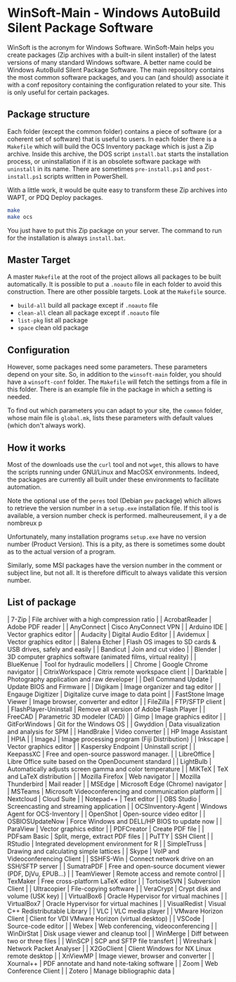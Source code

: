 # WinSoft-Main - Windows AutoBuild Silent Package Software

WinSoft is the acronym for Windows Software.
WinSoft-Main helps you create packages
(Zip archives with a built-in silent installer)
of the latest versions of many standard Windows software. 
A better name could be Windows AutoBuild Silent Package Software.
The main repository contains the most common software packages,
and you can (and should) associate it with a conf repository containing
the configuration related to your site.
This is only useful for certain packages.

## Package structure

Each folder (except the common folder) contains a piece of software
(or a coherent set of software) that is useful to users.
In each folder there is a `Makefile` which will build the OCS Inventory
package which is just a Zip archive.
Inside this archive, the DOS script `install.bat` starts the
installation process, or uninstallation if it is an obsolete software
package with `uninstall` in its name.
There are sometimes `pre-install.ps1` and `post-install.ps1` scripts
written in PowerShell.

With a little work, it would be quite easy to transform these Zip
archives into WAPT, or PDQ Deploy packages.

```bash
make
make ocs
```

You just have to put this Zip package on your server.
The command to run for the installation is always `install.bat`.

## Master Target

A master `Makefile` at the root of the project allows all packages to
be built automatically. It is possible to put a `.noauto` file in each
folder to avoid this construction.
There are other possible targets. Look at the `Makefile` source.

* `build-all`  build all package except if `.noauto` file
* `clean-all`  clean all package except if `.noauto` file
* `list-pkg`   list all package
* `space`      clean old package

## Configuration

However, some packages need some parameters.
These parameters depend on your site.
So, in addition to the `winsoft-main` folder, you should have a `winsoft-conf` folder.
The `Makefile` will fetch the settings from a file in this folder.
There is an example file in the package in which a setting is needed.

To find out which parameters you can adapt to your site, the `common`
folder, whose main file is `global.mk`, lists these parameters with
default values (which don't always work).

## How it works

Most of the downloads use the `curl` tool and not `wget`,
this allows to have the scripts running under GNU/Linux and MacOSX environments.
Indeed, the packages are currently all built under these environments
to facilitate automation.

Note the optional use of the `peres` tool (Debian `pev` package)
which allows to retrieve the version number in a `setup.exe` installation file.
If this tool is available, a version number check is performed.
malheureusement, il y a de nombreux p

Unfortunately, many installation programs `setup.exe` have no version
number (Product Version). This is a pity, as there is sometimes some
doubt as to the actual version of a program.

Similarly, some MSI packages have the version number in the comment or
subject line, but not all. It is therefore difficult to always validate
this version number.

## List of package

 | 7-Zip | File archiver with a high compression ratio |
 | AcrobatReader | Adobe PDF reader |
 | AnyConnect | Cisco AnyConnect VPN |
 | Arduino IDE | Vector graphics editor |
 | Audacity | Digital Audio Editor |
 | Avidemux | Vector graphics editor |
 | Balena Etcher | Flash OS images to SD cards & USB drives, safely and easily |
 | Bandicut | Join and cut video |
 | Blender | 3D computer graphics software (animated films, virtual reality) |
 | BlueKenue | Tool for hydraulic modellers |
 | Chrome | Google Chrome navigator |
 | CitrixWorkspace | Citrix remote workspace client |
 | Darktable | Photography application and raw developer |
 | Dell Command Update | Update BIOS and Firmware |
 | Digikam | Image organizer and tag editor  |
 | Engauge Digitizer | Digitalize curve image to data point |
 | FastStone Image Viewer | Image browser, converter and editor |
 | FileZilla | FTP/SFTP client |
 | FlashPlayer-Uninstall | Remove all version of Adobe Flash Player |
 | FreeCAD | Parametric 3D modeler (CAD) |
 | Gimp | Image graphics editor |
 | GitForWindows | Git for the Windows OS |
 | Gwyddion | Data visualization and analysis for SPM |
 | HandBrake | Video converter |
 | HP Image Assistant | HPIA |
 | ImageJ | Image processing program (Fiji Distribution) |
 | Inkscape | Vector graphics editor |
 | Kaspersky Endpoint | Uninstall script |
 | KeepassXC | Free and open-source password manager. |
 | LibreOffice | Libre Office suite based on the OpenDocument standard |
 | LightBulb | Automatically adjusts screen gamma and color temperature |
 | MiKTeX | TeX and LaTeX distribution |
 | Mozilla Firefox | Web navigator |
 | Mozilla Thunderbird | Mail reader |
 | MSEdge | Microsoft Edge (Chrome) navigator |
 | MSTeams | Microsoft Videoconferencing and communication platform |
 | Nextcloud | Cloud Suite |
 | Notepad++ | Text editor |
 | OBS Studio | Screencasting and streaming application |
 | OCSInventory-Agent | Windows Agent for OCS-Inventory |
 | OpenShot | Open-source video editor |
 | OSBIOSUpdateNow | Force Windows and DELL/HP BIOS to update now |
 | ParaView | Vector graphics editor |
 | PDFCreator | Create PDF file |
 | PDFsam Basic | Split, merge, extract PDF files |
 | PuTTY | SSH Client |
 | RStudio | Integrated development environment for R |
 | SimpleTruss | Drawing and calculating simple lattices |
 | Skype | VoIP and Videoconferencing Client |
 | SSHFS-Win | Connect network drive on an SSH/SFTP server |
 | SumatraPDF | Free and open-source document viewer (PDF, DjVu, EPUB...) |
 | TeamViewer | Remote access and remote control |
 | TexMaker | Free cross-platform LaTeX editor |
 | TortoiseSVN | Subversion Client |
 | Ultracopier | File-copying software |
 | VeraCrypt | Crypt disk and volume (USK key) |
 | VirtualBox6 | Oracle Hypervisor for virtual machines |
 | VirtualBox7 | Oracle Hypervisor for virtual machines |
 | VisualRedist | Visual C++ Redistributable Library |
 | VLC | VLC media player |
 | VMware Horizon Client | Client for VDI VMware Horizon (virtual desktop) |
 | VSCode | Source-code editor |
 | Webex | Web conferencing, videoconferencing  |
 | WinDirStat | Disk usage viewer and cleanup tool |
 | WinMerge | Diff between two or three files |
 | WinSCP | SCP and SFTP file transfert |
 | Wireshark | Network Packet Analyser |
 | X2GoClient | Client Windows for NX Linux remote desktop |
 | XnViewMP | Image viewer, browser and converter |
 | Xournal++ | PDF annotate and hand note-taking software |
 | Zoom | Web Conference Client |
 | Zotero | Manage bibliographic data |
